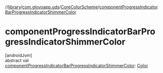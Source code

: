 //[library](../../../index.md)/[com.glovoapp.uds](../index.md)/[CoreColorScheme](index.md)/[componentProgressIndicatorBarProgressIndicatorShimmerColor](component-progress-indicator-bar-progress-indicator-shimmer-color.md)

# componentProgressIndicatorBarProgressIndicatorShimmerColor

[androidJvm]\
abstract val [componentProgressIndicatorBarProgressIndicatorShimmerColor](component-progress-indicator-bar-progress-indicator-shimmer-color.md): [Color](https://developer.android.com/reference/kotlin/androidx/compose/ui/graphics/Color.html)
